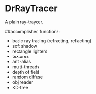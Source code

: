 # DrRayTracer
A plain ray-traycer.

##accomplished functions:
* basic ray tracing (refracting, reflacting)
* soft shadow
* rectangle lighters
* textures
* anti-alias
* multi-threads
* depth of field
* random diffuse
* obj reader
* KD-tree

